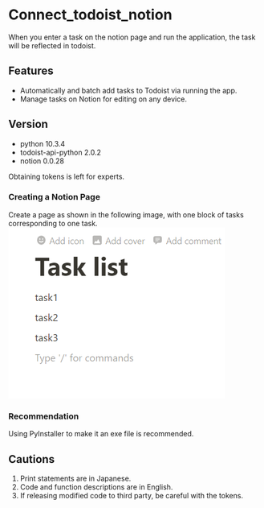 # Connect_todoist_notion
When you enter a task on the notion page and run the application, the task will be reflected in todoist.

## Features
- Automatically and batch add tasks to Todoist via running the app.
- Manage tasks on Notion for editing on any device.

## Version
- python 10.3.4
- todoist-api-python 2.0.2
- notion 0.0.28


Obtaining tokens is left for experts.

### Creating a Notion Page
Create a page as shown in the following image, with one block of tasks corresponding to one task.
![Tasklist_ex](image/Tasklist_ex.png)

### Recommendation
Using PyInstaller to make it an exe file is recommended.

## Cautions
1. Print statements are in Japanese. 
2. Code and function descriptions are in English. 
3. If releasing modified code to third party, be careful with the tokens.

